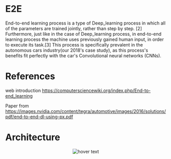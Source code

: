 # E2E
End-to-end learning process is a type of Deep_learning process in which all of the parameters are trained jointly, rather than step by step. [2] Furthermore, just like in the case of Deep_learning process, in end-to-end learning process the machine uses previously gained human input, in order to execute its task.[3] This process is specifically prevalent in the autonomous cars industry(our 2018's case study), as this process's benefits fit perfectly with the car's Convolutional neural networks (CNNs).

# References
web introduction https://computersciencewiki.org/index.php/End-to-end_learning 

Paper from  https://images.nvidia.com/content/tegra/automotive/images/2016/solutions/pdf/end-to-end-dl-using-px.pdf

# Architecture
<p align="center">
  
  <img src="https://navoshta.com/images/posts/end-to-end-deep-learning/model.png"  title="hover text">
  
</p>
